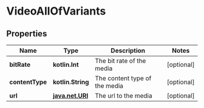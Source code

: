 
# VideoAllOfVariants

## Properties
Name | Type | Description | Notes
------------ | ------------- | ------------- | -------------
**bitRate** | **kotlin.Int** | The bit rate of the media |  [optional]
**contentType** | **kotlin.String** | The content type of the media |  [optional]
**url** | [**java.net.URI**](java.net.URI.md) | The url to the media |  [optional]



